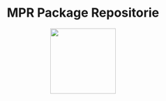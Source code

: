 <div align="center">
    <h1>MPR Package Repositorie</h1>
    <img height="150" src="https://dl.uploadgram.me/6119620f0356eh?raw">
</div>

